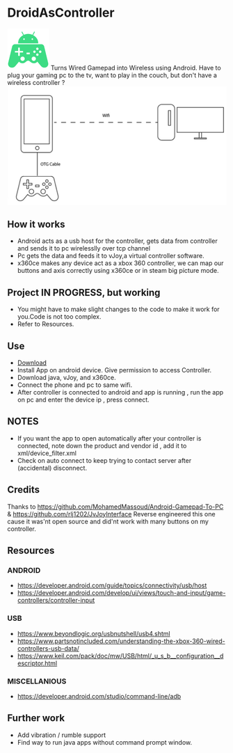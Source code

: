 # DroidAsController
![logo](./Windows_Swing_application/DroidAsControllerServer/src/DroidAsControllerServer/icon_pc.png)
Turns Wired Gamepad into Wireless using Android.
Have to plug your gaming pc to the tv, want to play in the couch, but don't have a wireless controller ?
![infographic](./infographics/main.jpg)
## How it works
* Android acts as a usb host for the controller, gets data from controller and sends it to pc wirelesslly over tcp channel
* Pc gets the data and feeds it to vJoy,a virtual controller software.
* x360ce makes any device act as a xbox 360 controller, we can map our buttons and axis correctly using x360ce or in steam big picture mode.
## Project IN PROGRESS, but working
* You might have to make slight changes to the code to make it work for you.Code is not too complex.
* Refer to Resources.
## Use 
* [Download](https://github.com/PsychedelicOrange/DroidAsController/releases)
* Install App on android device. Give permission to access Controller.
* Download java, vJoy, and x360ce.
* Connect the phone and pc to same wifi.
* After controller is connected to android and app is running , run the app on pc and enter the device ip , press connect.

## NOTES
* If you want the app to open automatically after your controller is connected, note down the product and vendor id , add it to xml/device_filter.xml
* Check on auto connect to keep trying to contact server after (accidental) disconnect.
## Credits
Thanks to https://github.com/MohamedMassoud/Android-Gamepad-To-PC
& https://github.com/rlj1202/JvJoyInterface
Reverse engineered this one cause it was'nt open source and did'nt work with many buttons on my controller.
## Resources
### ANDROID
* https://developer.android.com/guide/topics/connectivity/usb/host
* https://developer.android.com/develop/ui/views/touch-and-input/game-controllers/controller-input
### USB
* https://www.beyondlogic.org/usbnutshell/usb4.shtml
* https://www.partsnotincluded.com/understanding-the-xbox-360-wired-controllers-usb-data/
* https://www.keil.com/pack/doc/mw/USB/html/_u_s_b__configuration__descriptor.html
### MISCELLANIOUS
* https://developer.android.com/studio/command-line/adb

## Further work
* Add vibration / rumble support
* Find way to run java apps without command prompt window.
